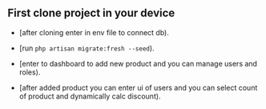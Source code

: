 
## First clone project in your device
- [after cloning enter in env file to connect db).
- [run ``` php artisan migrate:fresh --seed ```).

- [enter to dashboard to add new product and you can manage users and roles).

- [after added product you  can enter ui of users and you can select count of product and dynamically calc discount).

